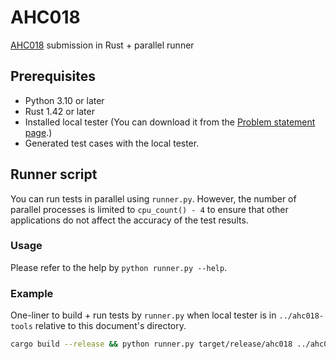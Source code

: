 # AHC018

[AHC018](https://atcoder.jp/contests/ahc018) submission in Rust + parallel runner

## Prerequisites

- Python 3.10 or later
- Rust 1.42 or later
- Installed local tester (You can download it from the [Problem statement page](https://atcoder.jp/contests/ahc018/tasks/ahc018_a).)
- Generated test cases with the local tester.

## Runner script

You can run tests in parallel using `runner.py`. However, the number of parallel processes is limited to `cpu_count() - 4` to ensure that other applications do not affect the accuracy of the test results.

### Usage

Please refer to the help by `python runner.py --help`.

### Example

One-liner to build + run tests by `runner.py` when local tester is in `../ahc018-tools` relative to this document's directory.

```bash
cargo build --release && python runner.py target/release/ahc018 ../ahc018-tools ../ahc018-tools/in ../ahc018-tools/out
```
